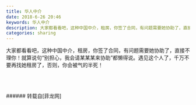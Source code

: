 ```yaml
---
title: 华人中介
date: 2018-6-26 20:46
keywords: 华人中介
description: 大家都看看吧，这种中国中介，租房，你签了合同，有问题需要她协助了，直接不理你！就算说句“别担心，我会请某某某来协助”都懒得说。遇见这个人了，千万不要再找她租房了，否则，你会被气的半死！
categories: sharing
---
```

<td class="t_f" id="postmessage_1454715">

大家都看看吧，这种中国中介，租房，你签了合同，有问题需要她协助了，直接不理你！就算说句“别担心，我会请某某某来协助”都懒得说。遇见这个人了，千万不要再找她租房了，否则，你会被气的半死！<br/>
<img alt="" border="0" class="zoom" data-cf-modified-3f763c80e302325940b55806-="" file="http://www.flw.ph/data/appbyme/upload/image/201806/26/KACbSyQUdAVq.jpg" id="aimg_R57dN" lazyloadthumb="1" onclick="" onmouseover="" src="http://www.flw.ph/data/appbyme/upload/image/201806/26/KACbSyQUdAVq.jpg"/><br/>
<br/>
<img alt="" border="0" class="zoom" data-cf-modified-3f763c80e302325940b55806-="" file="http://www.flw.ph/data/appbyme/upload/image/201806/26/AL0r2sCc7y6p.jpg" id="aimg_W74LB" lazyloadthumb="1" onclick="" onmouseover="" src="http://www.flw.ph/data/appbyme/upload/image/201806/26/AL0r2sCc7y6p.jpg"/><br/>
<br/>
<img alt="" border="0" class="zoom" data-cf-modified-3f763c80e302325940b55806-="" file="http://www.flw.ph/data/appbyme/upload/image/201806/26/L3IW0IEBhyUO.jpg" id="aimg_S4EeG" lazyloadthumb="1" onclick="" onmouseover="" src="http://www.flw.ph/data/appbyme/upload/image/201806/26/L3IW0IEBhyUO.jpg"/><br/>
<br/>
</td>
###### 转载自[菲龙网]